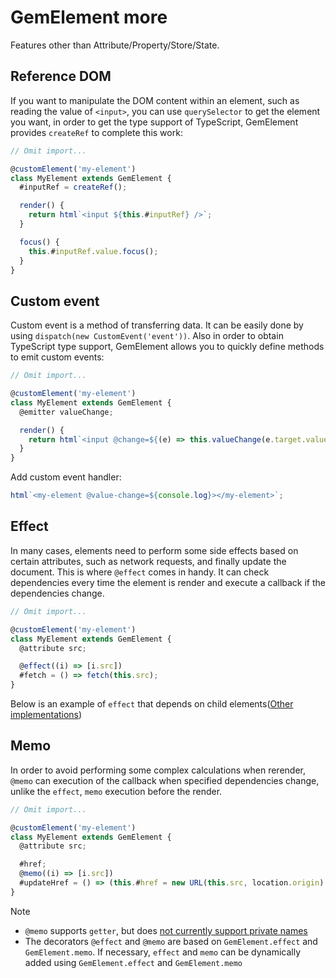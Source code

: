 # GemElement more

Features other than Attribute/Property/Store/State.

## Reference DOM

If you want to manipulate the DOM content within an element, such as reading the value of `<input>`, you can use `querySelector` to get the element you want, in order to get the type support of TypeScript, GemElement provides `createRef` to complete this work:

```js
// Omit import...

@customElement('my-element')
class MyElement extends GemElement {
  #inputRef = createRef();

  render() {
    return html`<input ${this.#inputRef} />`;
  }

  focus() {
    this.#inputRef.value.focus();
  }
}
```

## Custom event

Custom event is a method of transferring data. It can be easily done by using `dispatch(new CustomEvent('event'))`. Also in order to obtain TypeScript type support, GemElement allows you to quickly define methods to emit custom events:

```js
// Omit import...

@customElement('my-element')
class MyElement extends GemElement {
  @emitter valueChange;

  render() {
    return html`<input @change=${(e) => this.valueChange(e.target.value)} />`;
  }
}
```

Add custom event handler:

```js
html`<my-element @value-change=${console.log}></my-element>`;
```

## Effect

In many cases, elements need to perform some side effects based on certain attributes, such as network requests, and finally update the document. This is where `@effect` comes in handy. It can check dependencies every time the element is render and execute a callback if the dependencies change.

```js
// Omit import...

@customElement('my-element')
class MyElement extends GemElement {
  @attribute src;

  @effect((i) => [i.src])
  #fetch = () => fetch(this.src);
}
```

Below is an example of `effect` that depends on child elements([Other implementations](https://twitter.com/youyuxi/status/1327328144525848577?s=20))

<gbp-raw src="https://raw.githubusercontent.com/mantou132/gem/master/packages/gem-examples/src/effect/index.ts"></gbp-raw>

## Memo

In order to avoid performing some complex calculations when rerender, `@memo` can execution of the callback when specified dependencies change, unlike the `effect`, `memo` execution before the render.

```js
// Omit import...

@customElement('my-element')
class MyElement extends GemElement {
  @attribute src;

  #href;
  @memo((i) => [i.src])
  #updateHref = () => (this.#href = new URL(this.src, location.origin).href);
}
```

> [!NOTE]
>
> - `@memo` supports `getter`, but does [not currently support private names](https://github.com/tc39/proposal-decorators/issues/509)
> - The decorators `@effect` and `@memo` are based on `GemElement.effect` and `GemElement.memo`. If necessary, `effect` and `memo` can be dynamically added using `GemElement.effect` and `GemElement.memo`
